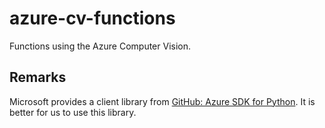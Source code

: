 # azure-cv-functions

Functions using the Azure Computer Vision.

## Remarks

Microsoft provides a client library from [GitHub: Azure SDK for Python](https://github.com/Azure/azure-sdk-for-python). It is better for us to use this library.
